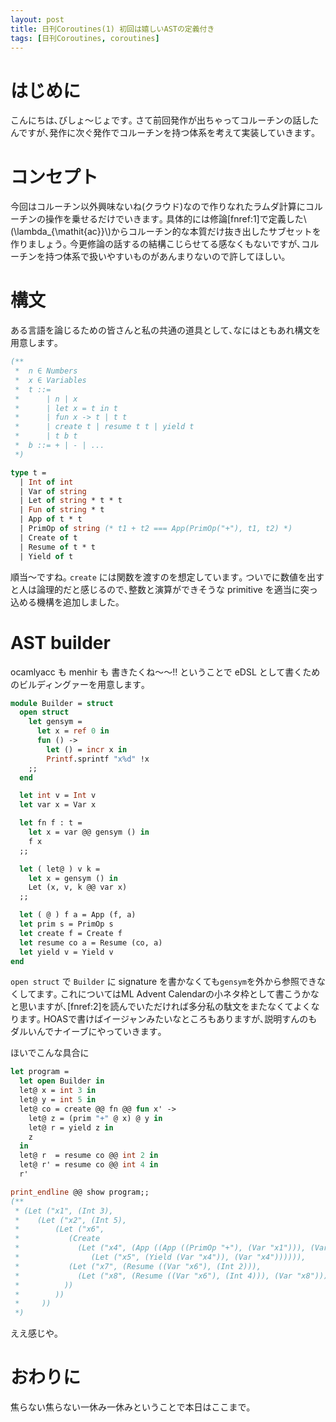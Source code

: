 ```yaml
---
layout: post
title: 日刊Coroutines(1) 初回は嬉しいASTの定義付き
tags: [日刊Coroutines, coroutines]
---
```


<!--sectionize: on-->

# はじめに
こんにちは､びしょ～じょです｡
さて前回発作が出ちゃってコルーチンの話したんですが､発作に次ぐ発作でコルーチンを持つ体系を考えて実装していきます｡

# コンセプト
今回はコルーチン以外興味ないね(クラウド)なので作りなれたラムダ計算にコルーチンの操作を乗せるだけでいきます｡
具体的には修論[fnref:1]で定義した\\(\lambda_{\mathit{ac}}\\)からコルーチン的な本質だけ抜き出したサブセットを作りましょう｡
今更修論の話するの結構こじらせてる感なくもないですが､コルーチンを持つ体系で扱いやすいものがあんまりないので許してほしい｡

# 構文
ある言語を論じるための皆さんと私の共通の道具として､なにはともあれ構文を用意します｡

```ocaml
(**
 *  n ∈ Numbers
 *  x ∈ Variables
 *  t ::=
 *      | n | x
 *      | let x = t in t
 *      | fun x -> t | t t
 *      | create t | resume t t | yield t
 *      | t b t
 *  b ::= + | - | ...
 *)

type t =
  | Int of int
  | Var of string
  | Let of string * t * t
  | Fun of string * t
  | App of t * t
  | PrimOp of string (* t1 + t2 === App(PrimOp("+"), t1, t2) *)
  | Create of t
  | Resume of t * t
  | Yield of t
```

順当～ですね｡
`create` には関数を渡すのを想定しています｡
ついでに数値を出すと人は論理的だと感じるので､整数と演算ができそうな primitive を適当に突っ込める機構を追加しました｡

# AST builder
ocamlyacc も menhir も 書きたくね～～!! ということで eDSL として書くためのビルディングァーを用意します｡

```ocaml
module Builder = struct
  open struct
    let gensym =
      let x = ref 0 in
      fun () ->
        let () = incr x in
        Printf.sprintf "x%d" !x
    ;;
  end

  let int v = Int v
  let var x = Var x

  let fn f : t =
    let x = var @@ gensym () in
    f x
  ;;

  let ( let@ ) v k =
    let x = gensym () in
    Let (x, v, k @@ var x)
  ;;

  let ( @ ) f a = App (f, a)
  let prim s = PrimOp s
  let create f = Create f
  let resume co a = Resume (co, a)
  let yield v = Yield v
end
```

`open struct` で `Builder` に signature を書かなくても`gensym`を外から参照できなくしてます｡
これについてはML Advent Calendarの小ネタ枠として書こうかなと思いますが､[fnref:2]を読んでいただければ多分私の駄文をまたなくてよくなります｡
HOASで書けばイージャンみたいなところもありますが､説明すんのもダルいんでナイーブにやっていきます｡

ほいでこんな具合に

```ocaml
let program =
  let open Builder in
  let@ x = int 3 in
  let@ y = int 5 in
  let@ co = create @@ fn @@ fun x' ->
    let@ z = (prim "+" @ x) @ y in
    let@ r = yield z in
    z
  in
  let@ r  = resume co @@ int 2 in
  let@ r' = resume co @@ int 4 in
  r'
```


```ocaml
print_endline @@ show program;;
(** 
 * (Let ("x1", (Int 3),
 *    (Let ("x2", (Int 5),
 *        (Let ("x6",
 *           (Create
 *             (Let ("x4", (App ((App ((PrimOp "+"), (Var "x1"))), (Var "x2"))),
 *                (Let ("x5", (Yield (Var "x4")), (Var "x4")))))),
 *           (Let ("x7", (Resume ((Var "x6"), (Int 2))),
 *             (Let ("x8", (Resume ((Var "x6"), (Int 4))), (Var "x8")))))
 *          ))
 *        ))
 *     ))
 *)
```

ええ感じや｡

# おわりに
焦らない焦らない一休み一休みということで本日はここまで｡

[^1]: [河原悟 『コルーチンを用いた代数的効果の新しい実装方法の提案』 (令和元年度 筑波大学大学院 博士課程 システム情報工学研究科 修士論文)](http://logic.cs.tsukuba.ac.jp/~sat/pdf/master_thesis.pdf)
[^2]: [Li, Runhang, and Jeremy Yallop. Extending OCaml's 'open'."](https://arxiv.org/abs/1905.06543)
